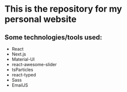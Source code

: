 # This is the repository for my personal website

## Some technologies/tools used:

- React
- Next.js
- Material-UI
- react-awesome-slider
- tsParticles
- react-typed
- Sass
- EmailJS
